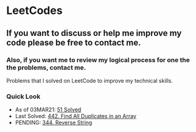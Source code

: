 # LeetCodes
## If you want to discuss or help me improve my code please be free to contact me.
### Also, if you want me to review my logical process for one the the problems, contact me.

Problems that I solved on LeetCode to improve my technical skills.

### Quick Look
- As of 03MAR21: [51 Solved](https://leetcode.com/joeslee94/)
- Last Solved: [442. Find All Duplicates in an Array](https://leetcode.com/problems/find-all-duplicates-in-an-array/)
- PENDING: [344. Reverse String](https://leetcode.com/problems/reverse-string/)
